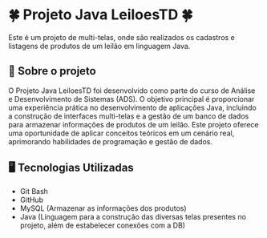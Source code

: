 # 🍀 Projeto Java LeiloesTD 🍀
Este é um projeto de multi-telas, onde são realizados os cadastros e listagens de produtos de um leilão em linguagem Java.

## 📆 Sobre o projeto
O Projeto Java LeiloesTD foi desenvolvido como parte do curso de Análise e Desenvolvimento de Sistemas (ADS). O objetivo principal é proporcionar uma experiência prática no desenvolvimento de aplicações Java, incluindo a construção de interfaces multi-telas e a gestão de um banco de dados para armazenar informações de produtos de um leilão. Este projeto oferece uma oportunidade de aplicar conceitos teóricos em um cenário real, aprimorando habilidades de programação e gestão de dados.

## 🖥️ Tecnologias Utilizadas
- Git Bash
- GitHub
- MySQL (Armazenar as informações dos produtos)
- Java (Linguagem para a construção das diversas telas presentes no projeto, além de estabelecer conexões com a DB)
